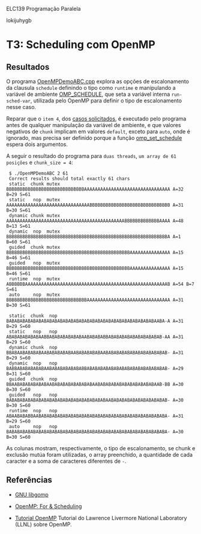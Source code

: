 ELC139 Programação Paralela

lokijuhygb

# T3: Scheduling com OpenMP

## Resultados

O programa [OpenMPDemoABC.cpp](OpenMPDemoABC.cpp) explora as opções de escalonamento da clausula `schedule` definindo o tipo como `runtime` e manipulando a variável de ambiente [OMP_SCHEDULE](https://gcc.gnu.org/onlinedocs/libgomp/OMP_005fSCHEDULE.html#OMP_005fSCHEDULE), que seta a variável interna `run-sched-var`, utilizada pelo OpenMP para definir o tipo de escalonamento nesse caso.

Reparar que o `item 4`, dos [casos solicitados](README.md), é executado pelo programa antes de qualquer manipulação da variável de ambiente, e que valores negativos de `chunk` implicam em valores `default`, exceto para `auto`, onde é ignorado, mas precisa ser definido porque a função [omp_set_schedule](https://gcc.gnu.org/onlinedocs/libgomp/omp_005fset_005fschedule.html#omp_005fset_005fschedule) espera dois argumentos.

A seguir o resultado do programa para `duas threads`, `um array de 61 posições` e `chunk_size = 4`:

   ```
	$ ./OpenMPDemoABC 2 61
	Correct results should total exactly 61 chars
	static  chunk mutex BBBBBBBBBBBBBBBBBBBBBBBBBBBBBAAAAAAAAAAAAAAAAAAAAAAAAAAAAAAAA A=32 B=29 S=61
	static   nop  mutex AAAAAAAAAAAAAAAAAAAAAAAAAAAAAAABBBBBBBBBBBBBBBBBBBBBBBBBBBBBB A=31 B=30 S=61
	dynamic chunk mutex AAAAAAAAAAAAAAAAAAAAAAAAAAAAAAAAAAAAAAAAAAAABBBBBBBBBBBBBAAAA A=48 B=13 S=61
	dynamic  nop  mutex BBBBBBBBBBBBBBBBBBBBBBBBBBBBBBBBBBBBBBBBBBBBBBBBBBBBBBBBBBBBA A=1  B=60 S=61
	guided  chunk mutex BBBBBBBBBBBBBBBBBBBBBBBBBBBBBBBBBBBBBBBBBBBBBBAAAAAAAAAAAAAAA A=15 B=46 S=61
	guided   nop  mutex BBBBBBBBBBBBBBBBBBBBBBBBBBBBBBBBBBBBBBBBBBBBBBAAAAAAAAAAAAAAA A=15 B=46 S=61
	runtime  nop  mutex ABBBBBBAAAAAAAAAAAAAAAAAAAAAAAAAAAAAAAAAAAAAAAAAAAAAAAAAAAAAB A=54 B=7  S=61
	auto     nop  mutex BBBBBBBBBBBBBBBBBBBBBBBBBBBBBBAAAAAAAAAAAAAAAAAAAAAAAAAAAAAAA A=31 B=30 S=61

	static  chunk  nop  BABABABABABABABABABABABABABABABABABABABABABABABABABABABAABA-A A=31 B=29 S=60
	static   nop   nop  ABABABABABABAABBABABABABABABAABABABABBABABABABABABABABABAB-AA A=31 B=29 S=60
	dynamic chunk  nop  BBABAABABABABAABABABABABAABABABABABAABABABABABABABABABABABAB- A=31 B=29 S=60
	dynamic  nop   nop  BABBABABABABABAABABABABABABABBABABABABABABABABABABABABABABAB- A=29 B=31 S=60
	guided  chunk  nop  BBAABABABABABABAABABABABABABABABAABABABABABABABABABABABAAB-BB A=30 B=30 S=60
	guided   nop   nop  BABABABABABABABABABABABABABABABABABABAABABABABABABABABABABAB- A=30 B=30 S=60
	runtime  nop   nop  ABAABABABBAABABABABABABABABABABABABABABABABABABABABABABABABA- A=31 B=29 S=60
	auto     nop   nop  BABABABABABABABABABABABABABABABABABABABABABABABABABABABABABA- A=30 B=30 S=60
   ```
As colunas mostram, respectivamente, o tipo de escalonamento, se chunk e exclusão mutúa foram utilizadas, o array preenchido, a quantidade de cada caracter e a soma de caracteres diferentes de `-`.

## Referências

- [GNU libgomp](https://gcc.gnu.org/onlinedocs/libgomp/)

- [OpenMP: For & Scheduling](http://jakascorner.com/blog/2016/06/omp-for-scheduling.html)

- [Tutorial OpenMP](https://computing.llnl.gov/tutorials/openMP/)
Tutorial do Lawrence Livermore National Laboratory (LLNL) sobre OpenMP.
